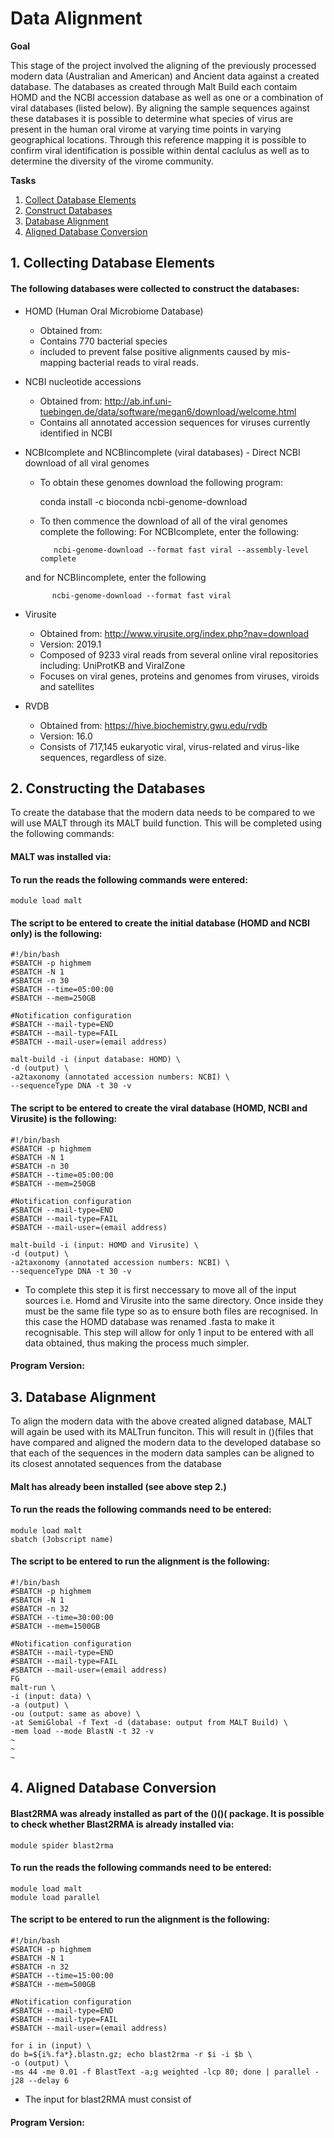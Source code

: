 Data Alignment
=============

**Goal**

This stage of the project involved the aligning of the previously processed modern data (Australian and American) and Ancient data against a created database. The databases as created through Malt Build each contaim HOMD and the NCBI accession database as well as one or a combination of viral databases (listed below). By aligning the sample sequences against these databases it is possible to determine what species of virus are present in the human oral virome at varying time points in varying geographical locations. Through this reference mapping it is possible to confirm viral identification is possible within dental caclulus as well as to determine the diversity of the virome community. 

**Tasks**

1. [Collect Database Elements](https://github.com/darcey-watson/Viral-Content-Project/blob/master/2.%20Data%20Alignment.md#1-collecting-database-elements)
2. [Construct Databases](https://github.com/darcey-watson/Viral-Content-Project/blob/master/2.%20Data%20Alignment.md#2constructing-the-databases)
3. [Database Alignment](https://github.com/darcey-watson/Viral-Content-Project/blob/master/2.%20Data%20Alignment.md#3database-alignment)
4. [Aligned Database Conversion](https://github.com/darcey-watson/Viral-Content-Project/blob/master/2.%20Data%20Alignment.md#4-aligned-database-conversion)

## 1. Collecting Database Elements
#### The following databases were collected to construct the databases:
 - HOMD (Human Oral Microbiome Database)
	- Obtained from: 
	- Contains 770 bacterial species
	- included to prevent false positive alignments caused by mis-mapping bacterial reads to viral reads.
 - NCBI nucleotide accessions 
 	- Obtained from: http://ab.inf.uni-tuebingen.de/data/software/megan6/download/welcome.html 
	- Contains all annotated accession sequences for viruses currently identified in NCBI
 - NCBIcomplete and NCBIincomplete (viral databases)
	 	 - Direct NCBI download of all viral genomes
	* To obtain these genomes download the following program:
		
      	conda install -c bioconda ncbi-genome-download
   * To then commence the download of all of the viral genomes complete the following:
   For NCBIcomplete, enter the following:
		
    		ncbi-genome-download --format fast viral --assembly-level complete
    
    and for NCBIincomplete, enter the following 
    
       		 ncbi-genome-download --format fast viral 
    
 - Virusite
	 - Obtained from: http://www.virusite.org/index.php?nav=download
	 - Version: 2019.1
	 - Composed of 9233 viral reads from several online viral repositories including: UniProtKB and ViralZone
	 - Focuses on viral genes, proteins and genomes from viruses, viroids and satellites
- RVDB
	- Obtained from: https://hive.biochemistry.gwu.edu/rvdb
	- Version: 16.0
	- Consists of 717,145 eukaryotic viral, virus-related and virus-like sequences, regardless of size.


## 2. Constructing the Databases
To create the database that the modern data needs to be compared to we will use MALT through its MALT build function. 
This will be completed using the following commands:

#### MALT was installed via:

#### To run the reads the following commands were entered:

    module load malt

#### The script to be entered to create the initial database (HOMD and NCBI only) is the following:
    #!/bin/bash
    #SBATCH -p highmem
    #SBATCH -N 1
    #SBATCH -n 30
    #SBATCH --time=05:00:00
    #SBATCH --mem=250GB
    
    #Notification configuration
    #SBATCH --mail-type=END
    #SBATCH --mail-type=FAIL
    #SBATCH --mail-user=(email address)
 
    malt-build -i (input database: HOMD) \
    -d (output) \
    -a2taxonomy (annotated accession numbers: NCBI) \
    --sequenceType DNA -t 30 -v

#### The script to be entered to create the viral database (HOMD, NCBI and Virusite) is the following:

    #!/bin/bash
    #SBATCH -p highmem
    #SBATCH -N 1
    #SBATCH -n 30
    #SBATCH --time=05:00:00
    #SBATCH --mem=250GB
    
    #Notification configuration
    #SBATCH --mail-type=END
    #SBATCH --mail-type=FAIL
    #SBATCH --mail-user=(email address)
 
    malt-build -i (input: HOMD and Virusite) \
    -d (output) \
    -a2taxonomy (annotated accession numbers: NCBI) \
    --sequenceType DNA -t 30 -v 
    
* To complete this step it is first neccessary to move all of the input sources i.e. Homd and Virusite into the same directory. Once inside they must be the same file type so as to ensure both files are recognised. In this case the HOMD database was renamed .fasta to make it recognisable. This step will allow for only 1 input to be entered with all data obtained, thus making the process much simpler.

#### Program Version:

## 3. Database Alignment
To align the modern data with the above created aligned database, MALT will again be used with its MALTrun funciton. This will result in ()(files that have compared and aligned the modern data to the developed database so that each of the sequences in the modern data samples can be aligned to its closest annotated sequences from the database

#### Malt has already been installed (see above step 2.)

#### To run the reads the following commands need to be entered:

    module load malt
    sbatch (Jobscript name)

#### The script to be entered to run the alignment is the following:

    #!/bin/bash
    #SBATCH -p highmem
    #SBATCH -N 1
    #SBATCH -n 32
    #SBATCH --time=30:00:00
    #SBATCH --mem=1500GB
    
    #Notification configuration
    #SBATCH --mail-type=END
    #SBATCH --mail-type=FAIL
    #SBATCH --mail-user=(email address)
    FG
    malt-run \
    -i (input: data) \
    -a (output) \
    -ou (output: same as above) \
    -at SemiGlobal -f Text -d (database: output from MALT Build) \
    -mem load --mode BlastN -t 32 -v
    ~
    ~
    ~


## 4. Aligned Database Conversion

#### Blast2RMA was already installed as part of the ()()( package. It is possible to check whether Blast2RMA is already installed via:

    module spider blast2rma

#### To run the reads the following commands need to be entered:

    module load malt
    module load parallel

#### The script to be entered to run the alignment is the following:

    #!/bin/bash
    #SBATCH -p highmem
    #SBATCH -N 1
    #SBATCH -n 32
    #SBATCH --time=15:00:00
    #SBATCH --mem=500GB
    
    #Notification configuration
    #SBATCH --mail-type=END
    #SBATCH --mail-type=FAIL
    #SBATCH --mail-user=(email address)
    
    for i in (input) \
    do b=${i%.fa*}.blastn.gz; echo blast2rma -r $i -i $b \
    -o (output) \
    -ms 44 -me 0.01 -f BlastText -a;g weighted -lcp 80; done | parallel -j28 --delay 6

* The input for blast2RMA must consist of 

#### Program Version:
